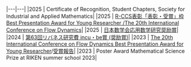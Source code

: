 
|---|---|
|2025 | Certificate of Recognition, Student Chapters, Society for Industrial and Applied Mathematics|
|2025 | [R-CCS表彰「表彰・受賞」枠 Best Presentation Award for Young Researcher /The 20th International Conference on Flow Dynamics](https://www.data-assimilation.riken.jp/jp/achievements/index.html)|
|2025 | [日本数学会応用数学研究奨励賞](https://www.mathsoc.jp/publicity/appmath2024.html)|
|2024 | [第63回リバネス研究費 incu・be賞 (奨励賞)](https://r.lne.st/theme/?arch=2023)|
|2023 | [The 20th International Conference on Flow Dynamics Best Presentation Award for Young Researcher](https://www.ifs.tohoku.ac.jp/icfd/2023/images/Best_Presentation_Award_for_Young_Researcher(2023).pdf)/[受賞報告](https://www.r-ccs.riken.jp/outreach/topics/20240109-1/)|
|2023 | Poster Award Mathematical Science Prize at RIKEN summer school 2023|

